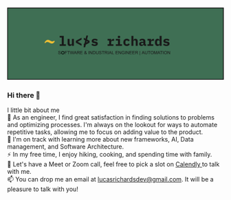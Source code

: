 ![lucas richards profile](imgs/innovation.png "Lucas Richards")

### Hi there 👋

I little bit about me <br>
:mate: As an engineer, I find great satisfaction in finding solutions to problems and optimizing processes. I'm always on the lookout for ways to automate repetitive tasks, allowing me to focus on adding value to the product. <br>
🌱 I'm on track with learning more about new frameworks, AI, Data management, and Software Architecture.<br>
⚡  In my free time, I enjoy hiking, cooking, and spending time with family.<br>
💬 Let's have a Meet or Zoom call, feel free to pick a slot on <a href="https://calendly.com/lucasrichardsdev/30min">Calendly </a>to talk with me.<br>
📫 You can drop me an email at lucasrichardsdev@gmail.com. It will be a pleasure to talk with you!<br>


